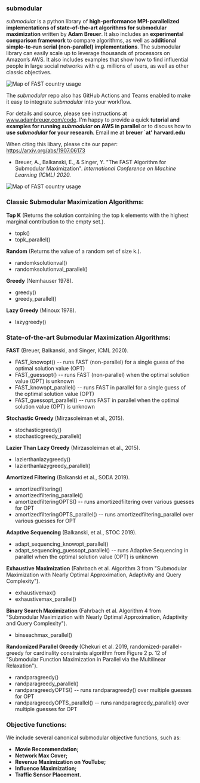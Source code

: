 
### submodular ###
*submodular* is a python library of **high-performance MPI-parallelized implementations of state-of-the-art algorithms for submodular maximization** written by **Adam Breuer**. It also includes an **experimental comparison framework** to compare algorithms, as well as **additional simple-to-run serial (non-parallel) implementations**. The submodular library can easily scale up to leverage thousands of processors on Amazon’s AWS. It also includes examples that show how to find influential people in large social networks with e.g. millions of users, as well as other classic objectives.


![Map of FAST country usage](https://images.squarespace-cdn.com/content/v1/5ca4254a8ab6dd000136f216/1591498255086-5V12C5SW2YPT5PUMPGA7/ke17ZwdGBToddI8pDm48kL1pTN9lINIBvBTJtDo0hOxZw-zPPgdn4jUwVcJE1ZvWQUxwkmyExglNqGp0IvTJZUJFbgE-7XRK3dMEBRBhUpxBNMYAfPHpb0MbpADVzMmqtLmbFyxlbZXYqOhN4i99ptjmY55CGMPQWiUjSOqbHYs/FAST+1+processor+runtime.png?format=200w)

The *submodular* repo also has GitHub Actions and Teams enabled to make it easy to integrate *submodular* into your workflow.

For details and source, please see instructions at www.adambreuer.com/code. I'm happy to provide a quick **tutorial and examples for running *submodular* on AWS in parallel** or to discuss how to **use *submodular* for your research**. Email me at **breuer `at' harvard.edu**


When citing this libary, please cite our paper:
https://arxiv.org/abs/1907.06173

 - Breuer, A., Balkanski, E., & Singer, Y. "The FAST Algorithm for Submodular Maximization". *International Conference on Machine Learning (ICML) 2020.*


![Map of FAST country usage](https://images.squarespace-cdn.com/content/v1/5ca4254a8ab6dd000136f216/1596839373789-A8DBI9V9H39QZWC6VUNV/ke17ZwdGBToddI8pDm48kD4cM2MDJLBHpNoch_tq4e8UqsxRUqqbr1mOJYKfIPR7LoDQ9mXPOjoJoqy81S2I8N_N4V1vUb5AoIIIbLZhVYwL8IeDg6_3B-BRuF4nNrNcQkVuAT7tdErd0wQFEGFSnIQUvZYQlNhkJjIwPyCHH7PmcYfWGP99ac2HMyu2zsgqbwjHYCUNbcA8I4YYe53tTw/image-asset.png?format=2500w)


### Classic Submodular Maximization Algorithms: ###

**Top K** (Returns the solution containing the top k elements with the highest marginal contribution to the empty set.).
  - topk()
  - topk_parallel()

**Random** (Returns the value of a random set of size k.).
  - randomksolutionval()
  - randomksolutionval_parallel()

**Greedy** (Nemhauser 1978).
  - greedy()
  - greedy_parallel()
    
**Lazy Greedy** (Minoux 1978).
  - lazygreedy()


### State-of-the-art Submodular Maximization Algorithms: ###

**FAST** (Breuer, Balkanski, and Singer, ICML 2020).
  - FAST_knowopt() -- runs FAST (non-parallel) for a single guess of the optimal solution value (OPT)
  - FAST_guessopt() -- runs FAST (non-parallel) when the optimal solution value (OPT) is unknown
  - FAST_knowopt_parallel() -- runs FAST in parallel for a single guess of the optimal solution value (OPT)
  - FAST_guessopt_parallel() -- runs FAST in parallel when the optimal solution value (OPT) is unknown

**Stochastic Greedy** (Mirzasoleiman et al., 2015).
  - stochasticgreedy()
  - stochasticgreedy_parallel()

**Lazier Than Lazy Greedy** (Mirzasoleiman et al., 2015).
  - lazierthanlazygreedy()
  - lazierthanlazygreedy_parallel()

**Amortized Filtering** (Balkanski et al., SODA 2019).
  - amortizedfiltering()
  - amortizedfiltering_parallel()
  - amortizedfilteringOPTS() -- runs amortizedfiltering over various guesses for OPT
  - amortizedfilteringOPTS_parallel() -- runs amortizedfiltering_parallel over various guesses for OPT

**Adaptive Sequencing** (Balkanski, et al., STOC 2019).
  - adapt_sequencing_knowopt_parallel()
  - adapt_sequencing_guessopt_parallel() -- runs Adaptive Sequencing in parallel when the optimal solution value (OPT) is unknown

**Exhaustive Maximization** (Fahrbach et al. Algorithm 3 from "Submodular Maximization with Nearly Optimal Approximation, Adaptivity and Query Complexity").
  - exhaustivemax()
  - exhaustivemax_parallel()

**Binary Search Maximization** (Fahrbach et al. Algorithm 4 from "Submodular Maximization with Nearly Optimal Approximation, Adaptivity and Query Complexity").
  - binseachmax_parallel()

**Randomized Parallel Greedy** (Chekuri et al. 2019, randomized-parallel-greedy for cardinality constraints algorithm from Figure 2 p. 12 of "Submodular Function Maximization in Parallel via the Multilinear Relaxation").
  - randparagreedy()
  - randparagreedy_parallel()
  - randparagreedyOPTS() -- runs randparagreedy() over multiple guesses for OPT
  - randparagreedyOPTS_parallel() -- runs randparagreedy_parallel() over multiple guesses for OPT


### Objective functions: ###
We include several canonical submodular objective functions, such as:
- **Movie Recommendation;**
- **Network Max Cover;**
- **Revenue Maximization on YouTube;**
- **Influence Maximization;** 
- **Traffic Sensor Placement.**
